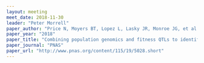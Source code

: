 ```yaml
---
layout: meeting
meet_date: 2018-11-30
leader: "Peter Morrell"
paper_author: "Price N, Moyers BT, Lopez L, Lasky JR, Monroe JG, et al."
paper_year: "2018"
paper_title: "Combining population genomics and fitness QTLs to identify the genetics of local adaptation in <i>Arabidopsis thaliana</i>"
paper_journal: "PNAS"
paper_url: "http://www.pnas.org/content/115/19/5028.short"
---
```

